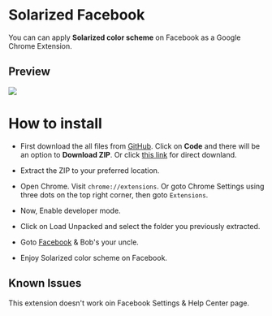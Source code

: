# Solarized Facebook
You can can apply **Solarized color scheme** on Facebook as a Google Chrome Extension.

## Preview
![](https://i.imgur.com/2WHHG8r.jpg)

# How to install

* First download the all files from [GitHub](https://github.com/RHJihan/Solarized-Facebook). Click on **Code** and there will be an option to **Download ZIP**. Or click [this link](https://github.com/RHJihan/Solarized-Facebook/archive/master.zip) for direct downland.

* Extract the ZIP to your preferred location.

* Open Chrome. Visit `chrome://extensions`. Or goto Chrome Settings using three dots on the top right corner, then goto `Extensions`.

* Now, Enable developer mode.

* Click on Load Unpacked and select the folder you previously extracted.

* Goto [Facebook](https://www.facebook.com/) & Bob's your uncle.

* Enjoy Solarized color scheme on Facebook.

Known Issues
------------
This extension doesn't work oin Facebook Settings & Help Center page.
